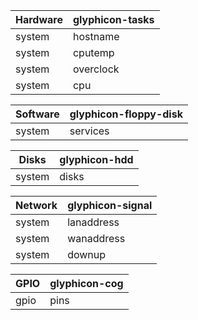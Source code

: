 Hardware  |glyphicon-tasks 
----------|---------------
system    |hostname
system    |cputemp
system	  |overclock
system    |cpu

Software  |glyphicon-floppy-disk
----------|---------------------
system	  |services

Disks     |glyphicon-hdd
----------|-------------
system    |disks

Network   |glyphicon-signal
----------|----------------
system    |lanaddress
system    |wanaddress
system    |downup

GPIO	  |glyphicon-cog
----------|-------------
gpio      |pins


